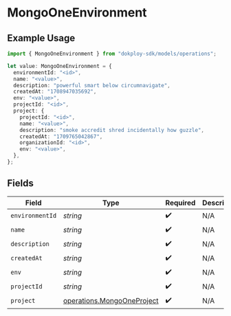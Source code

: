 # MongoOneEnvironment

## Example Usage

```typescript
import { MongoOneEnvironment } from "dokploy-sdk/models/operations";

let value: MongoOneEnvironment = {
  environmentId: "<id>",
  name: "<value>",
  description: "powerful smart below circumnavigate",
  createdAt: "1708947035692",
  env: "<value>",
  projectId: "<id>",
  project: {
    projectId: "<id>",
    name: "<value>",
    description: "smoke accredit shred incidentally how guzzle",
    createdAt: "1709765042867",
    organizationId: "<id>",
    env: "<value>",
  },
};
```

## Fields

| Field                                                                    | Type                                                                     | Required                                                                 | Description                                                              |
| ------------------------------------------------------------------------ | ------------------------------------------------------------------------ | ------------------------------------------------------------------------ | ------------------------------------------------------------------------ |
| `environmentId`                                                          | *string*                                                                 | :heavy_check_mark:                                                       | N/A                                                                      |
| `name`                                                                   | *string*                                                                 | :heavy_check_mark:                                                       | N/A                                                                      |
| `description`                                                            | *string*                                                                 | :heavy_check_mark:                                                       | N/A                                                                      |
| `createdAt`                                                              | *string*                                                                 | :heavy_check_mark:                                                       | N/A                                                                      |
| `env`                                                                    | *string*                                                                 | :heavy_check_mark:                                                       | N/A                                                                      |
| `projectId`                                                              | *string*                                                                 | :heavy_check_mark:                                                       | N/A                                                                      |
| `project`                                                                | [operations.MongoOneProject](../../models/operations/mongooneproject.md) | :heavy_check_mark:                                                       | N/A                                                                      |